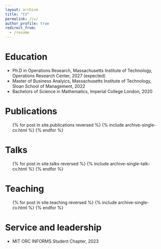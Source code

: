 ```yaml
---
layout: archive
title: "CV"
permalink: /cv/
author_profile: true
redirect_from:
  - /resume
---
```


Education
======
* Ph.D in Operations Research, Massachusetts Institute of Technology, Operations Research Center, 2027 (expected)
* Master of Business Analyics, Massachusetts Institute of Technology, Sloan School of Management, 2022
* Bachelors of Science in Mathematics, Imperial College London, 2020

Publications
======
  <ul>{% for post in site.publications reversed %}
    {% include archive-single-cv.html %}
  {% endfor %}</ul>
  
Talks
======
  <ul>{% for post in site.talks reversed %}
    {% include archive-single-talk-cv.html %}
  {% endfor %}</ul>
  
Teaching
======
  <ul>{% for post in site.teaching reversed %}
    {% include archive-single-cv.html %}
  {% endfor %}</ul>
  
Service and leadership
======
* MIT ORC INFORMS Student Chapter, 2023
